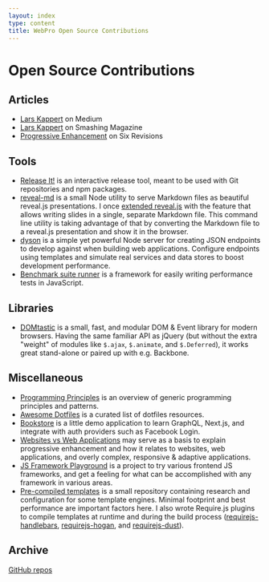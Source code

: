 ```yaml
---
layout: index
type: content
title: WebPro Open Source Contributions
---
```


# Open Source Contributions

## Articles

- [Lars Kappert](https://medium.com/@webprolific/latest) on Medium
- [Lars Kappert](https://www.smashingmagazine.com/author/lars-kappert/) on Smashing Magazine
- [Progressive Enhancement](http://sixrevisions.com/web-development/progressive-enhancement/) on Six Revisions

## Tools

- [Release It!](https://github.com/webpro/release-it) is an interactive release tool, meant to be used with Git repositories and npm packages.
- [reveal-md](https://webpro.github.io/reveal-md/) is a small Node utility to serve Markdown files as beautiful reveal.js presentations. I once [extended reveal.js](https://github.com/hakimel/reveal.js/pull/329) with the feature that allows writing slides in a single, separate Markdown file. This command line utility is taking advantage of that by converting the Markdown file to a reveal.js presentation and show it in the browser.
- [dyson](https://github.com/webpro/dyson) is a simple yet powerful Node server for creating JSON endpoints to develop against when building web applications. Configure endpoints using templates and simulate real services and data stores to boost development performance.
- [Benchmark suite runner](https://github.com/webpro/benchrunner) is a framework for easily writing performance tests in JavaScript.

## Libraries

- [DOMtastic](https://webpro.github.io/DOMtastic/) is a small, fast, and modular DOM & Event library for modern browsers. Having the same familiar API as jQuery (but without the extra "weight" of modules like `$.ajax`, `$.animate`, and `$.Deferred`), it works great stand-alone or paired up with e.g. Backbone.

## Miscellaneous

- [Programming Principles](https://github.com/webpro/programming-principles) is an overview of generic programming principles and patterns.
- [Awesome Dotfiles](https://github.com/webpro/awesome-dotfiles) is a curated list of dotfiles resources.
- [Bookstore](https://github.com/webpro/bookstore) is a little demo application to learn GraphQL, Next.js, and integrate with auth providers such as Facebook Login.
- [Websites vs Web Applications](https://github.com/webpro/Websites-vs-Web-Applications) may serve as a basis to explain progressive enhancement and how it relates to websites, web applications, and overly complex, responsive & adaptive applications.
- [JS Framework Playground](https://github.com/webpro/frameground) is a project to try various frontend JS frameworks, and get a feeling for what can be accomplished with any framework in various areas.
- [Pre-compiled templates](https://github.com/webpro/precompiled-templates) is a small repository containing research and configuration for some template engines. Minimal footprint and best performance are important factors here. I also wrote Require.js plugins to compile templates at runtime and during the build process ([requirejs-handlebars](https://github.com/webpro/requirejs-handlebars), [requirejs-hogan](https://github.com/webpro/requirejs-hogan), and [requirejs-dust](https://github.com/webpro/requirejs-dust)).

## Archive

[GitHub repos](https://github.com/webpro?tab=repositories)
